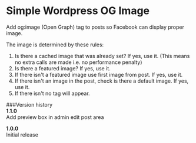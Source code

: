 Simple Wordpress OG Image
========================

Add og:image (Open Graph) tag to posts so Facebook can display proper image. 

The image is determined by these rules:   
1. Is there a cached image that was already set? If yes, use it. (This means no extra calls are made i.e. no performance penalty)   
2. Is there a featured image? If yes, use it.   
3. If there isn't a featured image use first image from post. If yes, use it.   
4. If there isn't an image in the post, check is there a default image. If yes, use it.   
5. If there isn't no tag will appear.   

###Version history   
**1.1.0**   
Add preview box in admin edit post area   
   
**1.0.0**   
Initial release
